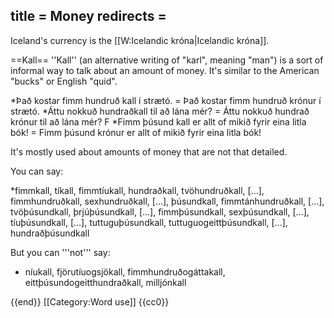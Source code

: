 title = Money
redirects =
---

Iceland's currency is the [[W:Icelandic króna|Icelandic króna]].

==Kall==
''Kall'' (an alternative writing of "karl", meaning "man") is a sort of informal way to talk about an amount of money. It's similar to the American "bucks" or English "quid".

*Það kostar fimm hundruð kall í strætó. = Það kostar fimm hundruð krónur í strætó.
*Áttu nokkuð hundraðkall til að lána mér? = Áttu nokkuð hundrað krónur til að lána mér? F
*Fimm þúsund kall er allt of mikið fyrir eina litla bók! = Fimm þúsund krónur er allt of mikið fyrir eina litla bók!

It's mostly used about amounts of money that are not that detailed.

You can say:

*fimmkall, tíkall, fimmtíukall, hundraðkall, tvöhundruðkall, [...], fimmhundruðkall, sexhundruðkall, [...], þúsundkall, fimmtánhundruðkall, [...], tvöþúsundkall, þrjúþúsundkall,  [...], fimmþúsundkall, sexþúsundkall,  [...], tíuþúsundkall,  [...], tuttuguþúsundkall, tuttuguogeittþúsundkall,  [...], hundraðþúsundkall

But you can '''not''' say:

* níukall, fjörutíuogsjökall, fimmhundruðogáttakall, eittþúsundogeitthundraðkall, milljónkall<br />

{{end}}
[[Category:Word use]]
<noinclude>{{cc0}}</noinclude>